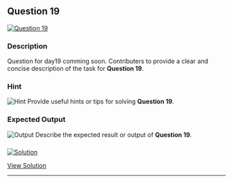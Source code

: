 


## Question 19
<a href="https://github.com/alishgosai/Javascript-Exercise-and-Solutions/blob/master/questions/Question19.md" target="_blank">
  <img src="https://img.shields.io/badge/Question-19-purple?style=for-the-badge&logoSize=60" alt="Question 19">
</a>

### **Description**
Question for day19 comming soon.
Contributers to provide a clear and concise description of the task for **Question 19**.

### **Hint**
![Hint](https://img.shields.io/badge/Hint:-blue)
Provide useful hints or tips for solving **Question 19**.

### **Expected Output**
![Output](https://img.shields.io/badge/Output:-blue)
Describe the expected result or output of **Question 19**.

### <a href="https://github.com/alishgosai/Javascript-Exercise-and-Solutions/blob/master/solutions/Solution19.js" target="_blank">
  <img src="https://img.shields.io/badge/Solution-1f8e00?style=for-the-badge&logo=solution&logoColor=white" alt="Solution">
</a>

<a href="https://github.com/alishgosai/Javascript-Exercise-and-Solutions/blob/master/solutions/Solution19.js" target="_blank">View Solution</a>

---

